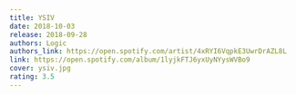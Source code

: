 ```yaml
---
title: YSIV
date: 2018-10-03
release: 2018-09-28
authors: Logic
authors_link: https://open.spotify.com/artist/4xRYI6VqpkE3UwrDrAZL8L
link: https://open.spotify.com/album/1lyjkFTJ6yxUyNYysWVBo9
cover: ysiv.jpg
rating: 3.5
---
```

